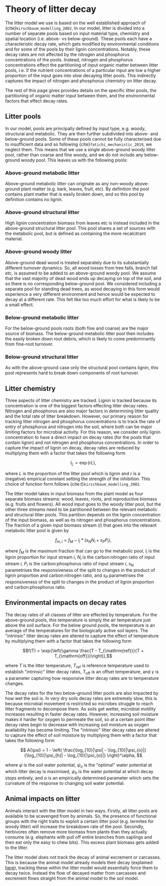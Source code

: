 # Theory of litter decay

The litter model we use is based on the well established approach of
{cite}`kirschbaum_modelling_2002`. In our model, litter is divided into a number of
separate pools based on input material type, chemistry and spatial location (i.e. above-
vs below-ground). These pools each have a characteristic decay rate, which gets modified
by environmental conditions and for some of the pools by their lignin concentrations.
Notably, these decay rates are not affected by the nitrogen and phosphorus
concentrations of the pools. Instead, nitrogen and phosphorus concentrations effect the
partitioning of input organic matter between litter pools, i.e. if the nutrient
concentrations of a particular input are low a higher proportion of the input goes into
slow decaying litter pools. This indirectly captures the impact of nitrogen and
phosphorus chemistry on litter decay.

The rest of this page gives provides details on the specific litter pools, the
partitioning of organic matter input between them, and the environmental factors that
effect decay rates.

## Litter pools

In our model, pools are principally defined by input type, e.g. woody, structural and
metabolic. They are then further subdivided into above- and below-ground pools. Some of
these pools cannot be fully characterised due to insufficient data and so following
{cite}`fatichi_mechanistic_2019`, we neglect them. This means that we use a single
above-ground woody litter pool, rather than coarse and fine woody, and we do not include
any below-ground woody pool. This leaves us with the following pools:

### Above-ground metabolic litter

Above-ground metabolic litter can originate as any non-woody above-ground plant matter
(e.g. bark, leaves, fruit, etc). By definition the pool contains plant matter that is
easily broken down, and so this pool by definition contains no lignin.

### Above-ground structural litter

High lignin concentration biomass from leaves etc is instead included in the
above-ground structural litter pool. This pool shares a set of sources with the
metabolic pool, but is defined as containing the more recalcitrant material.

### Above-ground woody litter

Above-ground dead wood is treated separately due to its substantially different turnover
dynamics. So, all wood losses from tree falls, branch fall etc, is assumed to be added
to an above-ground woody pool. We assume that the vast majority of dead wood ends up
decaying on top of the soil, and so there is no corresponding below-ground pool. We
considered including a separate pool for standing dead trees, as wood decaying in this
form would experience a very different environment and hence would be expected to decay
at a different rate. This felt like too much effort for what is likely to be a small
effect.

### Below-ground metabolic litter

For the below-ground pools roots (both fine and coarse) are the major source of biomass.
The below-ground metabolic litter pool then includes the easily broken down root debris,
which is likely to come predominantly from fine-root turnover.

### Below-ground structural litter

As with the above-ground case only the structural pool contains lignin, this pool
represents hard to break down components of root turnover.

## Litter chemistry

Three aspects of litter chemistry are tracked. Lignin is tracked because its
concentration is one of the biggest factors effecting litter decay rates. Nitrogen and
phosphorus are also major factors in determining litter quality and the total rate of
litter breakdown. However, our primary reason for tracking litter nitrogen and
phosphorus concentrations is to track the rate of entry of phosphorus and nitrogen into
the soil, where both can be major limiting factors for microbial activity. For this
reason, we consider only lignin concentration to have a direct impact on decay rates
(for the pools that contain lignin) and not nitrogen and phosphorus concentrations. In
order to capture the impact of lignin on decay, decay rates are reduced by multiplying
them with a factor that takes the following form

$$I_L = \exp{(rL)},$$

where $L$ is the proportion of the litter pool which is lignin and $r$ is a (negative)
empirical constant setting the strength of the inhibition. This choice of function form
follows {cite:t}`kirschbaum_modelling_2002`.

The litter model takes in input biomass from the plant model as four separate biomass
streams: wood, leaves, roots, and reproductive biomass (e.g. fruits and flowers). All
wood input goes to the woody litter pool, but the other three streams need to be
partitioned between the relevant metabolic and structural litter pools. This partition
depends on the lignin concentration of the input biomass, as well as its nitrogen and
phosphorus concentrations. The fraction of a given input biomass stream ($i$) that goes
into the relevant metabolic litter pool is given by

$$f_{m,i} = f_M - l_i * (s_N N_i + s_P P_i),$$

where $f_M$ is the maximum fraction that can go to the metabolic pool, $l_i$ is the
lignin proportion for input stream $i$, $N_i$ is the carbon:nitrogen ratio of input
stream $i$, $P_i$ is the carbon:phosphorus ratio of input stream $i$, $s_N$ parametrises
the responsiveness of the split to changes in the product of lignin proportion and
carbon:nitrogen ratio, and $s_P$ parametrises the responsiveness of the split to changes
in the product of lignin proportion and carbon:phosphorus ratio.

## Environmental impacts on decay rates

The decay rates of all classes of litter are effected by temperature. For the
above-ground pools, this temperature is simply the air temperature just above the soil
surface. For the below ground pools, the temperature is an average of the temperatures
for the biologically active soil layers. The "intrinsic" litter decay rates are altered
to capture the effect of temperature by multiplying them with a factor that takes the
following form

$$f(T) = \exp{\left(\gamma \frac{T - T_{\mathrm{ref}}}{T + T_{\mathrm{off}}}\right)},$$

where $T$ is the litter temperature, $T_\mathrm{ref}$ is reference temperature used to
establish "intrinsic" litter decay rates, $T_\mathrm{off}$ is an offset temperature, and
$\gamma$ is a parameter capturing how responsive litter decay rates are to temperature
changes.

The decay rates for the two below-ground litter pools are also impacted by how wet the
soil is. In very dry soils decay rates are extremely slow, this is because microbial
movement is restricted so microbes struggle to reach litter fragments to decompose them.
As soils get wetter, microbial motility increases resulting in faster decay rates.
However, increasing soil moisture makes it harder for oxygen to permeate the soil, so at
a certain point litter decay rates begin to decrease with increasing soil moisture as
oxygen availability has become limiting. The "intrinsic" litter decay rates are altered
to capture the effect of soil moisture by multiplying them with a factor that takes the
following form

$$
A(\psi) = 1 - \left(
\frac{\log_{10}|\psi| - \log_{10}|\psi_{o}|}
{\log_{10}|\psi_{h}| - \log_{10}|\psi_{o}|}
\right)^\alpha,
$$

where $\psi$ is the soil water potential, $\psi_{o}$ is the "optimal" water potential at
which litter decay is maximised, $\psi_{h}$ is the water potential at which decay stops
entirely, and $\alpha$ is an empirically determined parameter which sets the curvature
of the response to changing soil water potential.

## Animal impacts on litter

Animals interact with the litter model in two ways. Firstly, all litter pools are
available to be scavenged from by animals. So, the presence of functional groups with
the right traits to exploit a certain litter pool (e.g. termites for woody litter) will
increase the breakdown rate of the pool. Secondly, herbivores often remove more biomass
from plants than they actually consume (e.g. elephants with pull off entire branches
from saplings and then eat only the easy to chew bits). This excess plant biomass gets
added to the litter.

The litter model does not track the decay of animal excrement or carcasses. This is
because the animal model already models their decay (explained
[here](../animals/carcasses_and_excrement.md)), tracking these within the litter model
would essentially force them to decay twice. Instead the flow of decayed matter from
carcasses and excrement flows straight from the animal model to the soil model.
